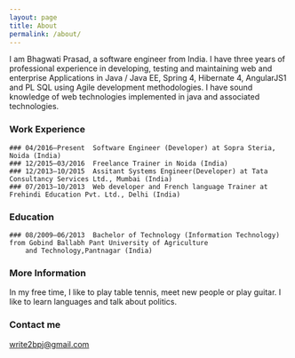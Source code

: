 ```yaml
---
layout: page
title: About
permalink: /about/
---
```


I am Bhagwati Prasad, a software engineer from India. I have three years of professional experience in developing, testing and maintaining web and enterprise Applications in Java / Java EE, Spring 4, Hibernate 4, AngularJS1 and PL SQL using Agile development methodologies. I have sound knowledge of web technologies implemented in java and associated technologies. 

### Work Experience
    ### 04/2016–Present  Software Engineer (Developer) at Sopra Steria, Noida (India)
    ### 12/2015–03/2016  Freelance Trainer in Noida (India)
    ### 12/2013–10/2015  Assitant Systems Engineer(Developer) at Tata Consultancy Services Ltd., Mumbai (India)
    ### 07/2013–10/2013  Web developer and French language Trainer at Frehindi Education Pvt. Ltd., Delhi (India)  

### Education
    ### 08/2009–06/2013  Bachelor of Technology (Information Technology) from Gobind Ballabh Pant University of Agriculture 
        and Technology,Pantnagar (India)


### More Information
In my free time, I like to play table tennis, meet new people or play guitar. I like to learn languages and talk about politics.


### Contact me

[write2bpj@gmail.com](mailto:write2bpj@gmail.com)
